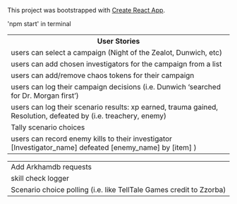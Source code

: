 This project was bootstrapped with [Create React App](https://github.com/facebook/create-react-app).

<table>
  <tr><th>User Stories</th></tr>

<tr><td>users can select a campaign (Night of the Zealot, Dunwich, etc)</td></tr>

<tr><td>users can add chosen investigators for the campaign from a list</td></tr>

<tr><td>users can add/remove chaos tokens for their campaign</td></tr>

<tr><td>users can log their campaign decisions (i.e. Dunwich ‘searched for Dr. Morgan first’)</td></tr> 

<tr><td>users can log their scenario results: xp earned, trauma gained, Resolution, defeated by (i.e. treachery, enemy)</td></tr>
<tr><td>Tally scenario choices</tr></td>
<tr><td>users can record enemy kills to their investigator [Investigator_name] defeated [enemy_name] by [item] )</td></tr>



'npm start' in terminal

<table>

<tr><td>Add Arkhamdb requests</td></tr>

<tr><td>skill check logger</td></tr>

<tr><td>Scenario choice polling (i.e. like TellTale Games credit to Zzorba)</td> </tr>

</table>

